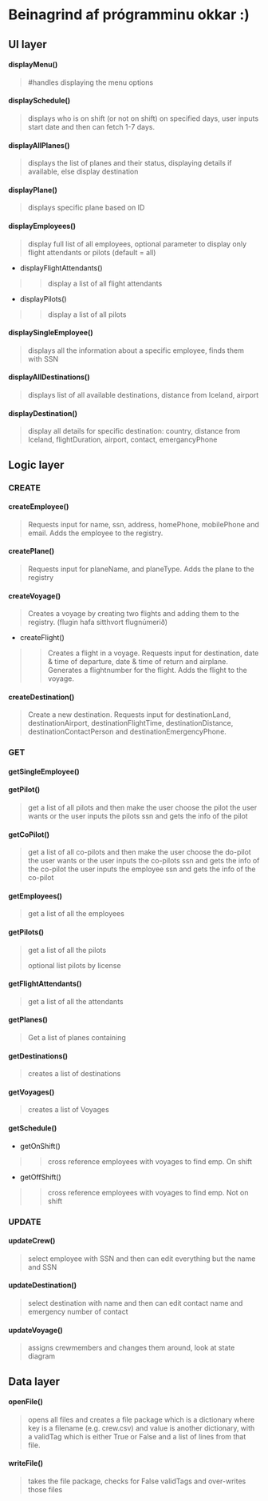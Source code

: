 # Beinagrind af prógramminu okkar :)

## UI layer
#### displayMenu()
> #handles displaying the menu options 

#### displaySchedule()
>displays who is on shift (or not on shift) on specified days, user inputs start date and then can fetch 1-7 days. 

#### displayAllPlanes()
>displays the list of planes and their status, displaying details if available, else display destination

#### displayPlane()
>displays specific plane based on ID

#### displayEmployees()
>display full list of all employees, optional parameter to display only flight attendants or pilots (default = all)
* displayFlightAttendants()
>> display a list of all flight attendants
* displayPilots()
>>display a list of all pilots

#### displaySingleEmployee()
>displays all the information about a specific employee, finds them with SSN

#### displayAllDestinations()
>displays list of all available destinations, distance from Iceland, airport

#### displayDestination()
>display all details for specific destination: country, distance from Iceland, flightDuration, airport, contact, emergancyPhone

## Logic layer
### CREATE
#### createEmployee()
> Requests input for name, ssn, address, homePhone, mobilePhone and email. Adds the employee to the registry.

#### createPlane()
>Requests input for planeName, and  planeType. Adds the plane to the registry

#### createVoyage()
>Creates a voyage by creating two flights and adding them to the registry. (flugin hafa sitthvort flugnúmerið)
* createFlight()
>>Creates a flight in a voyage. Requests input for destination, date & time of departure, date & time of return and airplane. Generates a flightnumber for the flight.  Adds the flight to the voyage.

#### createDestination()
>Create a new destination. Requests input for destinationLand, destinationAirport, destinationFlightTime, destinationDistance, destinationContactPerson and destinationEmergencyPhone.

### GET
#### getSingleEmployee()
#### getPilot()
>get a list of all pilots and then make the user choose the pilot the user wants or the user inputs the pilots ssn and gets the info of the pilot
#### getCoPilot()
>get a list of all co-pilots and then make the user choose the do-pilot the user wants or
>the user inputs the co-pilots ssn and gets the info of the co-pilot
>the user inputs the employee ssn and gets the info of the co-pilot


#### getEmployees()
>get a list of all the employees
#### getPilots()
>get a list of all the pilots
>
>optional list pilots by license

#### getFlightAttendants()
>get a list of all the attendants

#### getPlanes()
>Get a list of planes containing 

#### getDestinations()
>creates a list of destinations

#### getVoyages()
>creates a list of Voyages

#### getSchedule()
* getOnShift()
>>cross reference employees with voyages to find emp. On shift
* getOffShift()
>>cross reference employees with voyages to find emp. Not on shift

### UPDATE
#### updateCrew()
>select employee with SSN and then can edit everything but the name and SSN


#### updateDestination()
>select destination with name and then can edit contact name and emergency number of contact

#### updateVoyage()
>assigns crewmembers and changes them around, look at state diagram 


## Data layer
#### openFile()
>opens all files and creates a file package which is a dictionary where key is a filename (e.g. crew.csv) and value is another dictionary, with a validTag which is either True or False and a list of lines from that file.
#### writeFile()
>takes the file package, checks for False validTags and over-writes those files

